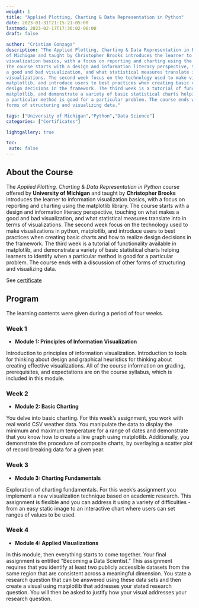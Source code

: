 ```yaml
---
weight: 1
title: "Applied Plotting, Charting & Data Representation in Python"
date: 2023-01-31T21:15:21-05:00
lastmod: 2023-02-17T17:36:02-06:00
draft: false

author: "Cristian Gonzaga"
description: "The Applied Plotting, Charting & Data Representation in Python course offered by University 
of Michigan and taught by Christopher Brooks introduces the learner to information 
visualization basics, with a focus on reporting and charting using the matplotlib library. 
The course starts with a design and information literacy perspective, touching on what makes 
a good and bad visualization, and what statistical measures translate into in terms of 
visualizations. The second week focus on the technology used to make visualizations in python, 
matplotlib, and introduce users to best practices when creating basic charts and how to realize 
design decisions in the framework. The third week is a tutorial of functionality available in 
matplotlib, and demonstrate a variety of basic statistical charts helping learners to identify when 
a particular method is good for a particular problem. The course ends with a discussion of other 
forms of structuring and visualizing data."

tags: ["University of Michigan","Python","Data Science"]
categories: ["Certificates"]

lightgallery: true

toc:
 auto: false
---
```

<!--more-->

## About the Course

The *Applied Plotting, Charting & Data Representation in Python* course offered by **University 
of Michigan** and taught by **Christopher Brooks** introduces the learner to information 
visualization basics, with a focus on reporting and charting using the matplotlib library. 
The course starts with a design and information literacy perspective, touching on what makes 
a good and bad visualization, and what statistical measures translate into in terms of 
visualizations. The second week focus on the technology used to make visualizations in python, 
matplotlib, and introduce users to best practices when creating basic charts and how to realize 
design decisions in the framework. The third week is a tutorial of functionality available in 
matplotlib, and demonstrate a variety of basic statistical charts helping learners to identify when 
a particular method is good for a particular problem. The course ends with a discussion of other 
forms of structuring and visualizing data. 

See [certificate](https://coursera.org/share/f8ba8a179f95803faddba4c9b25fc787)


## Program

The learning contents were given during a period of four weeks.

### Week 1
* **Module 1: Principles of Information Visualization**

Introduction to principles of information visualization. Introduction to tools for thinking about 
design and graphical heuristics for thinking about creating effective visualizations. All of the 
course information on grading, prerequisites, and expectations are on the course syllabus, 
which is included in this module.

### Week 2
* **Module 2: Basic Charting**

You delve into basic charting. For this week’s assignment, you work with real world CSV weather 
data. You manipulate the data to display the minimum and maximum temperature for a range of dates 
and demonstrate that you know how to create a line graph using matplotlib. Additionally, you 
demonstrate the procedure of composite charts, by overlaying a scatter plot of record breaking 
data for a given year.

### Week 3
* **Module 3: Charting Fundamentals**

Exploration of charting fundamentals. For this week’s assignment you implement a new visualization 
technique based on academic research. This assignment is flexible and you can address it 
using a variety of difficulties - from an easy static image to an interactive chart where users 
can set ranges of values to be used.

### Week 4
* **Module 4: Applied Visualizations**

In this module, then everything starts to come together. Your final assignment is entitled “Becoming 
a Data Scientist.” This assignment requires that you identify at least two publicly accessible 
datasets from the same region that are consistent across a meaningful dimension. You state a 
research question that can be answered using these data sets and then create a visual using 
matplotlib that addresses your stated research question. You will then be asked to justify how 
your visual addresses your research question.






